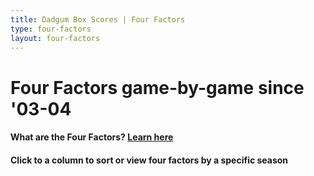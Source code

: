 ```yaml
---
title: Dadgum Box Scores | Four Factors
type: four-factors
layout: four-factors
---
```


# Four Factors game-by-game since '03-04

#### What are the Four Factors? [Learn here](https://cbbstatshelp.com/four-factors/intro/)

<h4 class="jalek" >Click to a column to sort or view four factors by a specific season</h4> 
